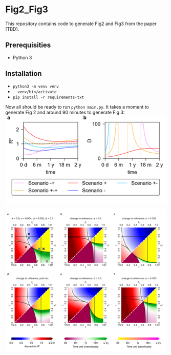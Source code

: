 # Fig2_Fig3

This repository contains code to generate Fig2 and Fig3 from the paper [TBD].

## Prerequisities

- Python 3

## Installation

- `python3 -m venv venv`
- `. venv/bin/activate`
- `pip install -r requirements-txt`

Now all should be ready to run `python main.py`. It takes a moment to generate Fig 2
and around 90 minutes to generate Fig 3:
![fig2](Fig2.png "Fig2")

![fig3](Fig3.png "Fig3")
